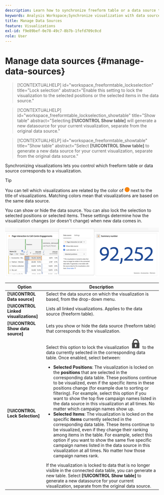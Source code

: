 ```yaml
---
description: Learn how to synchronize freeform table or a data source to the corresponding visualization.
keywords: Analysis Workspace;Synchronize visualization with data source
title: Manage Data Sources
feature: Visualizations
exl-id: f9e89bef-0e78-49c7-8b7b-1fefd709c0cd
role: User
---
```

# Manage data sources {#manage-data-sources}

>[!CONTEXTUALHELP]
>id="workspace_freeformtable_lockselection"
>title="Lock selection"
>abstract="Enable this setting to lock the visualization to the selected positions or the selected items in the data source."

>[!CONTEXTUALHELP]
>id="workspace_freeformtable_lockselection_showtable"
>title="Show table"
>abstract="Selecting **[!UICONTROL Show table]** will generate a new datasource for your current visualization, separate from the original data source."

>[!CONTEXTUALHELP]
>id="workspace_freeformtable_showtable"
>title="Show table"
>abstract="Select **[!UICONTROL Show table]** to generate a new data source for your current visualization, separate from the original data source."


Synchronizing visualizations lets you control which freeform table or data source corresponds to a visualization.

>[!TIP]
>
>You can tell which visualizations are related by the color of ![StatusOrange](/help/assets/icons/StatusOrange.svg) next to the title of visualizations. Matching colors mean that visualizations are based on the same data source.
>

You can show or hide the data source. You can also lock the selection to selected positions or selected items. These settings determine how the visualization changes (or doesn't change) when new data comes in.

![The Data Source option dialog showing the options described in the next section.](assets/lock-selection.png)


| Option | Description |
|--- |--- |
| **[!UICONTROL Data source]** | Select the data source on which the visualization is based, from the drop-down menu. | 
| **[!UICONTROL Linked visualizations]** | Lists all linked visualizations. Applies to the data source (freeform table). |
| **[!UICONTROL Show data source]** | Lets you show or hide the data source (freeform table) that corresponds to the visualization. |
| **[!UICONTROL Lock Selection]** | Select this option to lock the visualization ![LockClosed](/help/assets/icons/LockClosed.svg)  to the data currently selected in the corresponding data table. Once enabled, select between:  <ul><li>**Selected Positions**: The visualization is locked on the **positions** that are selected in the corresponding data table. These positions continue to be visualized, even if the specific items in these positions change (for example due to sorting or filtering). For example, select this option if you want to show the top five campaign names listed in the data source in this visualization at all times. No matter which campaign names show up.</li> <li>**Selected Items**: The visualization is locked on the specific **items** currently selected in the corresponding data table. These items continue to be visualized, even if they change their ranking among items in the table. For example, select this option if you want to show the same five specific campaign names listed in the data source in this visualization at all times. No matter how those campaign names rank.</li></ul>If the visualization is locked to data that is no longer visible in the connected data table, you can generate a new table. Select **[!UICONTROL Show table]** to generate a new datasource for your current visualization, separate from the original data source. |
